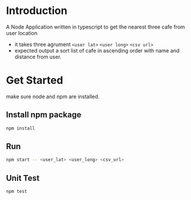 # Introduction

A Node Application written in typescript to get the nearest three cafe from user location

- it takes three agrument `<user lat>` `<user long>` `<csv url>`
- expected output a sort list of cafe in ascending order with name and distance from user.

# Get Started

make sure node and npm are installed.

## Install npm package

```bash
npm install
```

## Run

```bash
npm start -- <user_lat> <user_long> <csv_url>
```

## Unit Test

```bash
npm test
```
